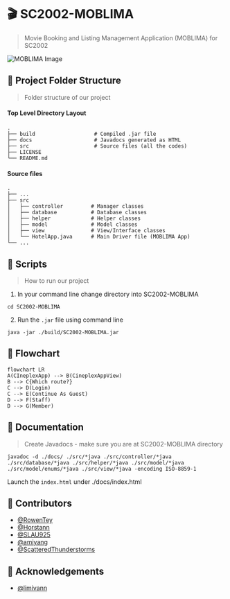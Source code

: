 # 🎬 SC2002-MOBLIMA 

> Movie Booking and Listing Management Application (MOBLIMA) for SC2002

![MOBLIMA Image](https://i.imgur.com/taKl0RI.jpeg)

## 📂 Project Folder Structure

> Folder structure of our project

#### Top Level Directory Layout

```terminal
.
├── build                   # Compiled .jar file
├── docs                    # Javadocs generated as HTML
├── src                     # Source files (all the codes)
├── LICENSE
└── README.md
```

#### Source files

```terminal
.
├── ...
├── src                    
│   ├── controller         # Manager classes
│   ├── database           # Database classes
│   ├── helper             # Helper classes
│   ├── model              # Model classes
│   ├── view               # View/Interface classes
│   └── HotelApp.java      # Main Driver file (MOBLIMA App)
└── ...
```

## 📝 Scripts

> How to run our project

1. In your command line change directory into SC2002-MOBLIMA

```terminal
cd SC2002-MOBLIMA
```

2. Run the `.jar` file using command line

```terminal
java -jar ./build/SC2002-MOBLIMA.jar
```

## 🌊 Flowchart
```mermaid
flowchart LR
A(CIneplexApp) --> B(CineplexAppView)
B --> C{Which route?}
C --> D(Login)
C --> E(Continue As Guest)
D --> F(Staff)
D --> G(Member)
```

## 📃 Documentation

> Create Javadocs - make sure you are at SC2002-MOBLIMA directory

```terminal
javadoc -d ./docs/ ./src/*java ./src/controller/*java ./src/database/*java ./src/helper/*java ./src/model/*java ./src/model/enums/*java ./src/view/*java -encoding ISO-8859-1
```

Launch the `index.html` under ./docs/index.html

## 🧠 Contributors

- [@RowenTey](https://github.com/RowenTey)
- [@Horstann](https://github.com/Horstann)
- [@SLAU925](https://github.com/SLAU925)
- [@amiyang](https://github.com/amiyang)
- [@ScatteredThunderstorms](https://github.com/ScatteredThunderstorms)

## 🥂 Acknowledgements 
- [@limivann](https://github.com/limivann)
